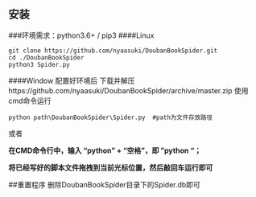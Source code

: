 ## 安装
###环境需求：python3.6+ / pip3
####Linux
```shell
git clone https://github.com/nyaasuki/DoubanBookSpider.git
cd ./DoubanBookSpider
python3 Spider.py
```
####Window 
配置好环境后
下载并解压https://github.com/nyaasuki/DoubanBookSpider/archive/master.zip
使用cmd命令运行
```DOS
python path\DoubanBookSpider\Spider.py  #path为文件存放路径
```

或者

__在CMD命令行中，输入 “python” + “空格”，即 ”python “；__

__将已经写好的脚本文件拖拽到当前光标位置，然后敲回车运行即可__


##重置程序
删除DoubanBookSpider目录下的Spider.db即可